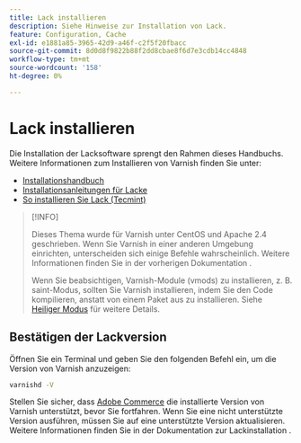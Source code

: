 ```yaml
---
title: Lack installieren
description: Siehe Hinweise zur Installation von Lack.
feature: Configuration, Cache
exl-id: e1881a85-3965-42d9-a46f-c2f5f20fbacc
source-git-commit: 8d0d8f9822b88f2dd8cbae8f6d7e3cdb14cc4848
workflow-type: tm+mt
source-wordcount: '158'
ht-degree: 0%

---
```


# Lack installieren

Die Installation der Lacksoftware sprengt den Rahmen dieses Handbuchs. Weitere Informationen zum Installieren von Varnish finden Sie unter:

- [Installationshandbuch](https://www.varnish-software.com/developers/tutorials/installing-varnish-ubuntu/)
- [Installationsanleitungen für Lacke](https://www.varnish-cache.org/docs)
- [So installieren Sie Lack (Tecmint)](https://www.tecmint.com/install-varnish-cache-web-accelerator/)

>[!INFO]
>
>Dieses Thema wurde für Varnish unter CentOS und Apache 2.4 geschrieben. Wenn Sie Varnish in einer anderen Umgebung einrichten, unterscheiden sich einige Befehle wahrscheinlich. Weitere Informationen finden Sie in der vorherigen Dokumentation .
>
>Wenn Sie beabsichtigen, Varnish-Module (vmods) zu installieren, z. B. saint-Modus, sollten Sie Varnish installieren, indem Sie den Code kompilieren, anstatt von einem Paket aus zu installieren. Siehe [Heiliger Modus](config-varnish-advanced.md#saint-mode) für weitere Details.

## Bestätigen der Lackversion

Öffnen Sie ein Terminal und geben Sie den folgenden Befehl ein, um die Version von Varnish anzuzeigen:

```bash
varnishd -V
```

Stellen Sie sicher, dass [Adobe Commerce](../../installation/system-requirements.md) die installierte Version von Varnish unterstützt, bevor Sie fortfahren. Wenn Sie eine nicht unterstützte Version ausführen, müssen Sie auf eine unterstützte Version aktualisieren. Weitere Informationen finden Sie in der Dokumentation zur Lackinstallation .
